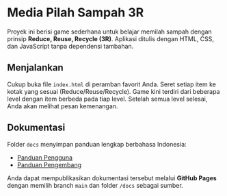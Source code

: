 # Media Pilah Sampah 3R

Proyek ini berisi game sederhana untuk belajar memilah sampah dengan prinsip **Reduce, Reuse, Recycle (3R)**. Aplikasi ditulis dengan HTML, CSS, dan JavaScript tanpa dependensi tambahan.

## Menjalankan

Cukup buka file `index.html` di peramban favorit Anda. Seret setiap item ke kotak yang sesuai (Reduce/Reuse/Recycle). Game kini terdiri dari beberapa level dengan item berbeda pada tiap level. Setelah semua level selesai, Anda akan melihat pesan kemenangan.

## Dokumentasi

Folder `docs` menyimpan panduan lengkap berbahasa Indonesia:

- [Panduan Pengguna](docs/user-guide.md)
- [Panduan Pengembang](docs/developer-guide.md)

Anda dapat mempublikasikan dokumentasi tersebut melalui **GitHub Pages** dengan memilih branch `main` dan folder `/docs` sebagai sumber.

